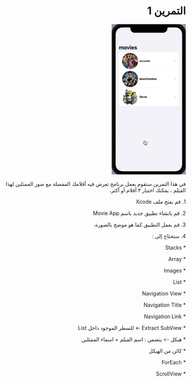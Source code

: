   <h1 align="right">التمرين 1 </h1>

<p dir="rtl">
<img src="/cw1.gif" width="200" alt="alt_text" title="image_tooltip">
</p>


<p dir="rtl">
في هذا التمرين ستقوم بعمل برنامج تعرض فيه أفلامك المفضلة مع صور الممثلين لهذا الفيلم ، يمكنك اختيار ٣ أفلام أو أكثر.</p>



<p dir="rtl">
1. قم بفتح ملف Xcode 

<p dir="rtl">
2. قم بانشاء تطبيق جديد باسم Movie App

<p dir="rtl">
3. قم بعمل التطبيق كما هو موضح بالصورة.

<p dir="rtl">
4. ستحتاج إلى :

<p dir="rtl">
* Stacks

<p dir="rtl">
* Array

<p dir="rtl">
* Images

<p dir="rtl">
* List

<p dir="rtl">
* Navigation View

<p dir="rtl">
* Navigation Title

<p dir="rtl">
* Navigation Link

<p dir="rtl">
* Extract SubView -> للسطر الموجود داخل List

<p dir="rtl">
* هيكل -> يتضمن : اسم الفيلم + اسماء الممثلين

<p dir="rtl">
* كائن من الهيكل

<p dir="rtl">
* ForEach

<p dir="rtl">
* ScrollView


<br>
<br>


